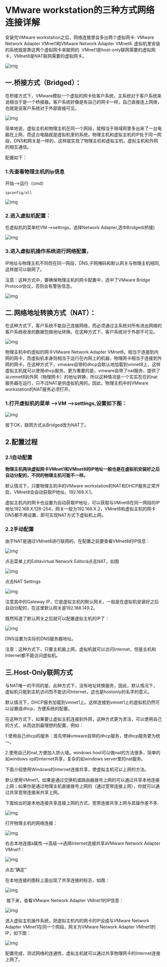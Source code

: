 # VMware workstation的三种方式网络连接详解



安装完VMware workstation之后，网络连接里会多出两个虚拟网卡: VMware Network Adapter VMnet1和VMware Network Adapter VMnet8. 虚拟机里安装的系统就是靠这两个虚拟网卡来联网的. VMnet1是host-only联网需要的虚拟网卡，VMnet8是NAT联网需要的虚拟网卡。

![img](https://imgoss.xgss.net/picgo/wps1543.tmp.png?aliyun) 



## 一.桥接方式（Bridged）：

在桥接方式下，VMware模拟一个虚拟的网卡给客户系统，主系统对于客户系统来说相当于是一个桥接器。客户系统好像是有自己的网卡一样，自己直接连上网络，也就是说客户系统对于外部直接可见。

![img](https://imgoss.xgss.net/picgo/wps1544.tmp.png?aliyun) 



简单地说，虚拟主机和物理主机在同一个网段，就相当于局域网里多出来了一台电脑在上网，而这台电脑就是虚拟机里的系统。物理主机和虚拟主机的IP处于同一网段，DNS和网关是一样的，这样就实现了物理主机和虚拟主机，虚拟主机和外网的相互通信。

配置如下：

### 1.先查看物理主机的ip信息

开始—>运行（cmd）

```
ipconfig/all
```



 ![img](https://imgoss.xgss.net/picgo/wps1555.tmp.jpg?aliyun)

### 2.进入虚拟机配置：

在虚拟机的菜单栏VM—>settings，选择Network Adapter,选中Bridged(桥接)

![img](https://imgoss.xgss.net/picgo/wps1556.tmp.png?aliyun) 

 

### 3.进入虚拟机操作系统进行网络配置，

IP地址与物理主机不同但在同一网段，DNS,子网掩码和默认网关与物理主机相同,这样就可以联网了。

注意：这种方式中，要确保物理主机的网卡配置中，选中了VMware Bridge Protocol协议，否则会有警告信息。

![img](https://imgoss.xgss.net/picgo/wps1557.tmp.jpg?aliyun) 



## 二.网络地址转换方式（NAT）：

在这种方式下，客户系统不能自己连接网络，而必须通过主系统对所有进出网络的客户系统收发的数据包做地址转换。在这种方式下，客户系统对于外部不可见。

![img](https://imgoss.xgss.net/picgo/wps1558.tmp.png?aliyun) 

物理主机中的虚拟的网卡VMware Network Adapter VMnet8，相当于连接到内网的网卡，而虚拟机本身则相当于运行在内网上的机器，物理网卡相当于连接到外网的网卡。在这种方式下，vmware自带的dhcp会默认地加载到vmnet8上，这样虚拟主机就可以使用dhcp服务。更为重要的是，vmware自带了nat服务，提供了从vmnet8到外网（物理网卡）的地址转换，所以这种情况是一个实实在在的nat服务器在运行，只不过NAT是供虚拟机用的。因此，物理主机中的VMware workstation的NAT服务必须打开。



### 1.打开虚拟机的菜单 -->VM -->settings,设置如下图：

![img](https://imgoss.xgss.net/picgo/wps1559.tmp.png?aliyun) 

按下OK，联网方式从Bridged改为NAT了。

## 2.配置过程

### 2.1自动配置

**物理主机两块虚拟网卡VMnet1和VMnet8的IP地址一般也是在虚拟机安装好之后自动分配的，不同的物理主机可能不一样。**

默认情况下，只要物理主机中的VMware workstation的NAT和DHCP服务正常开启，VMnet8会自动获取IP地址。192.168.X.1。

虚拟主机内的网卡也设置为自动获取IP地址，可以获取与VMnet8在同一网段的IP地址192.168.X.128-254，网关一般为192.168.X.2，VMnet8和虚拟主机的网卡DNS都不用设置，即可实现NAT方式下虚拟机上网。

### 2.2手动配置

由于NAT是通过VMnet8进行联网的，在配置之前要查看VMnet8的IP信息：

![img](https://imgoss.xgss.net/picgo/wps155A.tmp.jpg?aliyun) 

点击菜单上的Editàvirtual Network Editorà点击NAT，如图

![img](https://imgoss.xgss.net/picgo/wps156A.tmp.jpg?aliyun) 

点击NAT Settings

![img](https://imgoss.xgss.net/picgo/wps156B.tmp.jpg?aliyun) 



注意其中的Gateway IP，它是虚拟主机的默认网关，一般是在虚拟机安装好之后自动分配的，在这里默认网关是192.168.149.2。

既然知道了默认网关之后就可以配置虚拟主机的IP了：

![img](https://imgoss.xgss.net/picgo/wps156C.tmp.jpg?aliyun) 

DNS设置为实际的DNS服务器地址。

注意：这种方式下，只要主机能上网，虚拟机就可以访问Internet，但是主机和Internet都不能访问虚拟机。



## 三.Host-Only联网方式

与NAT唯一的不同的是，此种方式下，没有地址转换服务，因此，默认情况下，虚拟机只能到主机访问而不能访问Internet，这也是hostonly的名字的意义。

默认情况下，DHCP服务加载到vmnet1上。这样连接到vmnet1上的虚拟机仍然可以设置成dhcp，方便系统的配置。

 

在这种方式下，如果要让虚拟主机连接到外网，这种方式更为灵活，可以使用自己的方式，从而达到最理想的配置，例如：

1.使用自己dhcp的服务：首先停掉vmware自带的dhcp服务，使dhcp服务更为统一。

2.使用自己的nat,方便加入防火墙。windows host可以做nat的方法很多，简单的如windows xp的internet共享，复杂的如windows server里的nat服务。

 

下面介绍使用Windows的Internet连接共享，使虚拟主机可以上网的方法。

默认使用VMnet1，如果是通过交换机或路由器拨号上网的可以通过共享本地连接上网；如果你是通过物理主机直接拨号上网的（通过宽带连接上网），你就可以通过共享宽带连接来共享上网。

下面给出的是本地连接共享连接上网的方式，宽带连接共享上网与其操作差不多.

![img](https://imgoss.xgss.net/picgo/wps156D.tmp.png?aliyun) 



打开物理主机的网络连接：

 ![img](https://imgoss.xgss.net/picgo/wps156E.tmp.png?aliyun)

右击本地连接à属性—>高级—>选择Internet连接共享àVMware Network Adapter VMnet1：

![img](https://imgoss.xgss.net/picgo/wps156F.tmp.jpg?aliyun) 

点击“确定“

 

在本地连接的图标上面出现了共享连接的标志，如图：

![img](https://imgoss.xgss.net/picgo/wps1570.tmp.jpg?aliyun) 

​	接下来，查看VMware Network Adapter VMnet1的IP信息：

![img](https://imgoss.xgss.net/picgo/wps1581.tmp.jpg?aliyun) 

进入虚拟主机操作系统，把虚拟主机内的网卡的IP设成与VMware Network Adapter VMnet1在同一个网段，网关为VMware Network Adapter VMnet1的IP，如下图：

![img](https://imgoss.xgss.net/picgo/wps1582.tmp.jpg?aliyun) 

配置完成，测试网络的连通性，虚拟主机就可以通过共享物理网卡的Internet连接上网了。